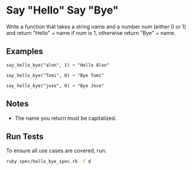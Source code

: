 # Say "Hello" Say "Bye"

Write a function that takes a string name and a number num (either 0 or 1) and return "Hello" + name if num is 1, otherwise return "Bye" + name.

## Examples

```
say_hello_bye("alon", 1) ➞ "Hello Alon"

say_hello_bye("Tomi", 0) ➞ "Bye Tomi"

say_hello_bye("jose", 0) ➞ "Bye Jose"
```

## Notes

* The name you return must be capitalized.

## Run Tests
To ensure all use cases are covered, run:
```bash
ruby spec/hello_bye_spec.rb -f d
```